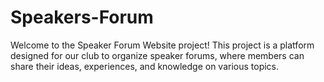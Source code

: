# Speakers-Forum

<p>Welcome to the Speaker Forum Website project! This project is a platform designed for our club to organize speaker forums, where members can share their ideas, experiences, and knowledge on various topics.</p>
